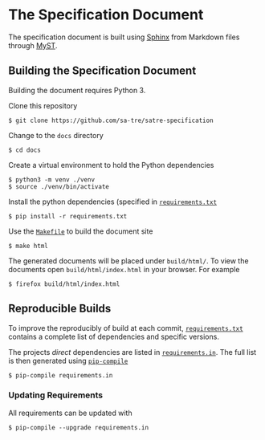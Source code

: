 # The Specification Document

The specification document is built using [Sphinx](https://www.sphinx-doc.org/) from Markdown files through [MyST](https://myst-parser.readthedocs.io/).

## Building the Specification Document

Building the document requires Python 3.

Clone this repository

```console
$ git clone https://github.com/sa-tre/satre-specification
```

Change to the `docs` directory

```console
$ cd docs
```

Create a virtual environment to hold the Python dependencies

```console
$ python3 -m venv ./venv
$ source ./venv/bin/activate
```

Install the python dependencies (specified in [`requirements.txt`](./requirements.txt)

```console
$ pip install -r requirements.txt
```

Use the [`Makefile`](./Makefile) to build the document site

```console
$ make html
```

The generated documents will be placed under `build/html/`.
To view the documents open `build/html/index.html` in your browser.
For example

```console
$ firefox build/html/index.html
```

## Reproducible Builds

To improve the reproducibly of build at each commit, [`requirements.txt`](./requirements.txt) contains a complete list of dependencies and specific versions.

The projects _direct_ dependencies are listed in [`requirements.in`](./requirements.in).
The full list is then generated using [`pip-compile`](https://pip-tools.readthedocs.io/en/latest/#requirements-from-requirements-in)

```console
$ pip-compile requirements.in
```

### Updating Requirements

All requirements can be updated with

```console
$ pip-compile --upgrade requirements.in
```
